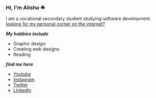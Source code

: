 ### Hi, I'm Alisha ☘

I am a vocational secondary student studying software development.
<br>
<a href="https://alishasoedamah.github.io/">looking for my personal corner on the internet?</a>

***My hobbies include***
- Graphic design 
- Creating web designs
- Reading

***find me here***

- <a href="https://www.youtube.com/channel/UC7cgXX1JnyOzfVX_bGVk6OQ">Youtube</a>
- <a href="https://www.instagram.com/erratic_sense_of_being/">Instagram</a>
- <a href="https://twitter.com/AlishaSoedamah">Twitter</a>
- <a href="https://www.linkedin.com/in/alisha-soedamah/">LinkedIn</a>
